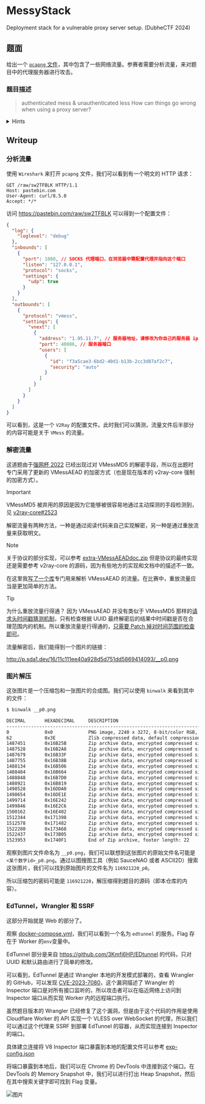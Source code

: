 # MessyStack

Deployment stack for a vulnerable proxy server setup. (DubheCTF 2024)

## 题面

给出一个 [`pcapng` 文件](./challenge.pcapng)，其中包含了一些网络流量。参赛者需要分析流量，来对题目中的代理服务器进行攻击。

### 题目描述

> authenticated mess & unauthenticated less
> How can things go wrong when using a proxy server?

<details>

<summary>Hints</summary>

> 1. 压缩包加密无需破解，请注意图片的出处和文件命名。
> 2. 此题目后半部分更多偏向于 Web 方向。
> 3. 流量解密后的唯一有效信息就是图片链接，之后的内容无需继续关注。
> 4. 如果阅读流量相关的解密代码对你来说比较困难，不妨试试重放。

</details>

## Writeup

### 分析流量

使用 `Wireshark` 来打开 `pcapng` 文件，我们可以看到有一个明文的 HTTP 请求：

```http
GET /raw/sw2TFBLK HTTP/1.1
Host: pastebin.com
User-Agent: curl/8.5.0
Accept: */*
```

访问 <https://pastebin.com/raw/sw2TFBLK> 可以得到一个配置文件：

```json
{
  "log": {
    "loglevel": "debug"
  },
  "inbounds": [
    {
      "port": 1080, // SOCKS 代理端口，在浏览器中需配置代理并指向这个端口
      "listen": "127.0.0.1",
      "protocol": "socks",
      "settings": {
        "udp": true
      }
    }
  ],
  "outbounds": [
    {
      "protocol": "vmess",
      "settings": {
        "vnext": [
          {
            "address": "1.95.11.7", // 服务器地址，请修改为你自己的服务器 ip 或域名
            "port": 40086, // 服务器端口
            "users": [
              {
                "id": "f3a5cae3-6bd2-40d1-b13b-2cc3d87af2c7",
                "security": "auto"
              }
            ]
          }
        ]
      }
    }
  ]
}
```

可以看到，这是一个 `V2Ray` 的配置文件。此时我们可以猜测，流量文件后半部分的内容可能是关于 `VMess` 的流量。

### 解密流量

这道题由于[强网杯 2022](https://tttang.com/archive/1687/) 已经出现过对 VMessMD5 的解密手段，所以在出题时专门采用了更新的 VMessAEAD 的加密方式（也是现在版本的 v2ray-core 强制的加密方式）。

> [!IMPORTANT]
> VMessMD5 被弃用的原因是因为它能够被很容易地通过主动探测的手段检测到，见 [v2ray-core#2523](https://github.com/v2ray/v2ray-core/issues/2523)

解密流量有两种方法，一种是通过阅读代码来自己实现解密，另一种是通过重放流量来获取明文。

> [!NOTE]
> 关于协议的部分实现，可以参考 [extra-VMessAEADdoc.zip](https://github.com/v2fly/v2ray-core/releases/download/v4.24.1/extra-VMessAEADdoc.zip)
> 但是协议的最终实现还是需要参考 v2ray-core 的源码，因为有些地方的实现和文档中的描述不一致。

在这里我[写了一个库](https://github.com/mnixry/vmess-aead-python)专门用来解析 VMessAEAD 的流量。在比赛中，重放流量应当是更加简单的方法。

> [!TIP]
> 为什么重放流量行得通？
> 因为 VMessAEAD 并没有类似于 VMessMD5 那样的[请求头时间戳猜测机制](https://www.v2fly.org/developer/protocols/vmess.html#%E5%AE%A2%E6%88%B7%E7%AB%AF%E8%AF%B7%E6%B1%82)，只有检查根据 UUID 最终解密后的结果中时间戳是否在合理范围内的机制。所以重放流量是行得通的，[只需要 Patch 掉对时间范围的检查即可](https://github.com/v2fly/v2ray-core/blob/49b5068606f5c764dcdf65854565b1b9c8abb292/proxy/vmess/aead/authid.go#L108-L110)。

流量解密后，我们能得到一个图片的链接：

<http://p.sda1.dev/16/11c111ee40a928d5d751dd5869414093/__p0.png>

### 图片解压

这张图片是一个压缩包和一张图片的合成图。我们可以使用 `binwalk` 来看到其中的文件：

```bash
$ binwalk __p0.png

DECIMAL       HEXADECIMAL     DESCRIPTION
--------------------------------------------------------------------------------
0             0x0             PNG image, 2240 x 3272, 8-bit/color RGB, non-interlaced
62            0x3E            Zlib compressed data, default compression
1487451       0x16B25B        Zip archive data, encrypted compressed size: 28, name: .vscode/
1487528       0x16B2A8        Zip archive data, encrypted compressed size: 89, uncompressed size: 63, name: .vscode/settings.json
1487679       0x16B33F        Zip archive data, encrypted compressed size: 28, name: docker/
1487755       0x16B38B        Zip archive data, encrypted compressed size: 321, uncompressed size: 434, name: docker/Dockerfile
1488134       0x16B506        Zip archive data, encrypted compressed size: 284, uncompressed size: 513, name: docker/docker-compose.yml
1488484       0x16B664        Zip archive data, encrypted compressed size: 299, uncompressed size: 527, name: docker/v2ray-config.json
1488848       0x16B7D0        Zip archive data, encrypted compressed size: 28, name: src/
1488921       0x16B819        Zip archive data, encrypted compressed size: 9554, uncompressed size: 31864, name: src/index.js
1498528       0x16DDA0        Zip archive data, encrypted compressed size: 72, uncompressed size: 46, name: .dockerignore
1498654       0x16DE1E        Zip archive data, encrypted compressed size: 1009, uncompressed size: 2131, name: .gitignore
1499714       0x16E242        Zip archive data, encrypted compressed size: 80, uncompressed size: 63, name: .prettierrc
1499846       0x16E2C6        Zip archive data, encrypted compressed size: 261, uncompressed size: 337, name: healthcheck.js
1500162       0x16E402        Zip archive data, encrypted compressed size: 12134, uncompressed size: 35149, name: LICENSE
1512344       0x171398        Zip archive data, encrypted compressed size: 181, uncompressed size: 255, name: package.json
1512578       0x171482        Zip archive data, encrypted compressed size: 9647, uncompressed size: 26002, name: pnpm-lock.yaml
1522280       0x173A68        Zip archive data, encrypted compressed size: 107, uncompressed size: 81, name: README.md
1522437       0x173B05        Zip archive data, encrypted compressed size: 272, uncompressed size: 328, name: wrangler.toml
1523953       0x1740F1        End of Zip archive, footer length: 22
```

观察到图片文件命名为 `__p0.png`，我们可以联想到这张图片的原始文件名可能是 `<某个数字id>_p0.png`。通过以图搜图工具（例如 SauceNAO 或者 ASCII2D）搜索这张图片，我们可以找到原始图片的文件名为 `116921220_p0`。

所以压缩包的密码可能是 `116921220`，解压缩得到题目的源码（即本仓库的内容）。

### EdTunnel，Wrangler 和 SSRF

这部分开始就是 Web 的部分了。

观察 [docker-compose.yml](./docker/docker-compose.yml)，我们可以看到一个名为 `edtunnel` 的服务。Flag 存在于 Worker 的`env`变量中。

EdTunnel 部分是来自 <https://github.com/3Kmfi6HP/EDtunnel> 的代码，只对 UUID 和默认路由进行了简单的修改。

可以看到，EdTunnel 是通过 Wrangler 本地的开发模式部署的，查看 Wrangler 的 GitHub，可以发现 [CVE-2023-7080](https://github.com/cloudflare/workers-sdk/security/advisories/GHSA-f8mp-x433-5wpf)，这个漏洞描述了 Wrangler 的 Inspector 端口是对所有接口监听的，所以攻击者可以在临近网络上访问到 Inspector 端口从而实现 Worker 内的远程端口执行。

虽然题目版本的 Wrangler 已经修复了这个漏洞，但是由于这个代码的作用是使用 Cloudflare Worker 的 API 实现一个 VLESS over WebSocket 的代理，所以我们可以通过这个代理来 SSRF 到部署 EdTunnel 的容器，从而实现连接到 Inspector 的端口。

具体建立连接将 V8 Inspector 端口暴露到本地的配置文件可以参考 [exp-config.json](./docker/exp-config.json)

将端口暴露到本地后，我们可以在 Chrome 的 DevTools 中连接到这个端口。在 DevTools 的 Memory Snapshot 中，我们可以进行打出 Heap Snapshot，然后在其中搜索关键字即可找到 Flag 变量。

![图片](https://github.com/mix-archive/MessyStack/assets/32300164/511a5fd9-f10b-451f-9d71-bde059429755)
